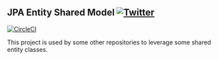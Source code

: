 ## JPA Entity Shared Model  [![Twitter](https://img.shields.io/twitter/follow/piotr_minkowski.svg?style=social&logo=twitter&label=Follow%20Me)](https://twitter.com/piotr_minkowski)

[![CircleCI](https://circleci.com/gh/piomin/entity-model.svg?style=svg)](https://circleci.com/gh/piomin/entity-model)

This project is used by some other repositories to leverage some shared entity classes.

